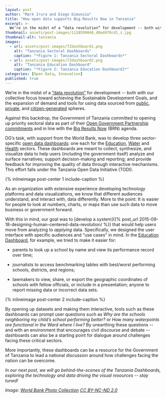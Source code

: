 ```yaml
---
layout: post
author: "Mark Irura and Diego Dimunzio"
title: "How open data supports Big Results Now in Tanzania" 
excerpt: >-
  We’re in the midst of a “data revolution” for development -- both with our collective focus toward achieving the Sustainable Development Goals, and the expansion of demand and tools for using data sourced from public, private, and citizen-generated spheres....
thumbnail: assets/post-images/1118599048_d8ed4f0cd1_z.jpg
thumbnail-alt: tanzania
images:
  - url: assets/post-images/TZdashboard1.png
    alt: "Tanzania Sectoral Dashboards"
    caption: "*Figure 1: Tanzania Sectoral Dashboards*"
  - url: assets/post-images/TZdashboard2.png
    alt: "Tanzania Education Dashboard"
    caption: "*Figure 2: Tanzania Education Dashboard]*"
categories: [Open Data, Innovation]
published: true
---
```


We’re in the midst of a [“data revolution”](http://www.undatarevolution.org) for development -- both with our collective focus toward achieving the Sustainable Development Goals, and the expansion of demand and tools for using data sourced from [public](http://opendatawatch.com/strategy-guidance/modernizing-nsds-to-open-data/), [private](http://www.orange.com/en/Responsibility/Environment/COP21/Big-Data), and [citizen-generated](http://openschoolskenya.org/blog/20150811-mapping-the-marginalized/) spheres. 

Against this backdrop, the Government of Tanzania committed to opening up priority sectoral data as part of their [Open Government Partnership commitments](http://www.opengovpartnership.org/country/tanzania) and in line with the [Big Results Now](http://www.pmoralg.go.tz/quick-menu/brn/) (BRN) agenda. 

DG’s task, with support from the World Bank, was to develop three sector-specific [open data dashboards](http://www.takwimu.org/#/?_k=t1r8g4): one each for the [Education](http://elimu.takwimu.org/#/), [Water](http://maji.takwimu.org/#/?_k=0rcrgz) and [Health](http://afya.takwimu.org/#/?_k=6hgeq8) sectors. These dashboards are meant to collect, synthesize, and visualize data to help users (including the government itself) analyze and surface narratives; support decision-making and reporting; and provide feedback for improving the quality of data through interactive mechanisms. This effort falls under the Tanzania Open Data Initiative (TODI).

{% inlineimage post-center 1 include-caption %}

As an organization with extensive experience developing technology platforms and data visualizations, we know that different audiences understand, and interact with, data differently. More to the point: It is easier for people to look at numbers, charts, or maps than use such data to move business or government forward. 

With this in mind, our goal was to [develop a system]({% post_url 2015-09-18-designing-human-centered-data-revolution/ %}) that would help users move from analyzing to *applying* data. Specifically, we designed the user interface with specific audiences and “use cases” in mind. In the [Education Dashboard](http://elimu.takwimu.org/#/), for example, we tried to make it easier for:

- parents to look up a school by name and view its performance record over time;

- journalists to access benchmarking tables with best/worst performing schools, districts, and regions;

- lawmakers to view, share, or export the geographic coordinates of schools with fellow officials, or include in a presentation;
anyone to report missing data or incorrect data sets.

{% inlineimage post-center 2 include-caption %}

By opening up datasets and making them interactive, tools such as these dashboards can prompt user questions such as *Why are the schools neighboring my child’s school performing better?* or *How many waterpoints are functional in the Ward where I live?* By unearthing these questions -- and with an environment that encourages civil discourse and debate -- dashboards can also be a starting point for dialogue around challenges facing these critical sectors. 

More importantly, these dashboards can be a resource for the Government of Tanzania to lead a national discussion around how challenges facing the nation can be overcome. 

*In our next post, we will go behind-the-scenes of the Tanzania Dashboards, exploring the technology and data driving the visual resources -- stay tuned!*

*Image: [World Bank Photo Collection](https://www.flickr.com/photos/worldbank/1118599048/in/photolist-2GR7wu-Km7egE-7AkocJ-FEmFrs-8rZ65Z-FFS69n-hf2xR6-DMZMLb-rJAxHX-FFQz6P-vd7P8L-dxBaFS-JGByuy-tnsmcm-rKwQdK-oMKAF-7dDPJ9-49gh8R-7AkoHS-pKX6C8-iwQJyk-s2RBXb-s42pU1-7AgzQV-89ZTC9-dcNfrm-buerKo-mvBZyP-oM1DN-5WZUSD-5pkL2q-w7JwsE-w9peXY-oMSCi-maN3JW-oLJKM-x1SUuF-vSwNHN-vSr1MC-w8qboG-p124Kd-oMKAC-oDauyY-oTDqdQ-oMQCZ-oLWLP-o9rjom-vdbw3e-p1D8yu-2GR93U) [CC BY-NC-ND 2.0](https://creativecommons.org/licenses/by-nc-nd/2.0/)*
